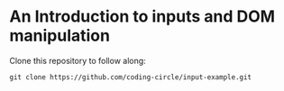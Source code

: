 # An Introduction to inputs and DOM manipulation

Clone this repository to follow along:

```
git clone https://github.com/coding-circle/input-example.git

```
